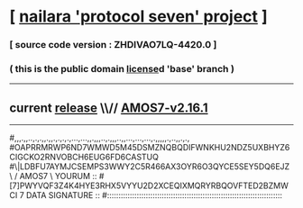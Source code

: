 
# [ [nailara 'protocol seven' project](http://nailara.network/) ]

### [ source code version : ZHDIVAO7LQ-4420.0 ]

### ( this is the public domain [license](../license)d 'base' branch )
---
## current [release](https://github.com/nailara-technologies/protocol-7/releases) \\\\// [AMOS7-v2.16.1](https://github.com/nailara-technologies/protocol-7/releases/tag/AMOS7-v2.16.1)
---

#,,,.,,..,.,.,,.,,.,.,.,.,...,...,,.,,,..,.,,,..,,...,...,...,.,,,,,.,..,,.,.,
#OAPRRMRWP6ND7WMWD5M45DSMZNQBQDIFWNKHU2NDZ5UXBHYZ6CIGCKO2RNVOBCH6EUG6FD6CASTUQ
#\\\|LDBFU7AYMJCSEMPS3WWY2C5R466AX3OYR6O3QYCE5SEY5DQ6EJZ \ / AMOS7 \ YOURUM ::
#\[7]PWYVQF3Z4K4HYE3RHX5VYYU2D2XCEQIXMQRYRBQOVFTED2BZMWCI 7  DATA SIGNATURE ::
#:::::::::::::::::::::::::::::::::::::::::::::::::::::::::::::::::::::::::::::
